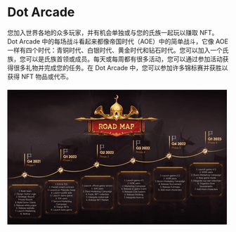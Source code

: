 # Dot Arcade

您加入世界各地的众多玩家，并有机会单独或与您的氏族一起玩以赚取 NFT。 Dot Arcade 中的每场战斗看起来都像帝国时代（AOE）中的简单战斗，它像 AOE 一样有四个时代：青铜时代、白银时代、黄金时代和钻石时代。您可以加入一个氏族，您可以是氏族首领或成员。每天或每周都有很多活动，您可以通过参加活动获得很多礼物并完成您的任务。在 Dot Arcade 中，您可以参加许多锦标赛并获胜以获得 NFT 物品或代币。

![dotarcade-dapp-games-bsc-image1-500x315_98a57d2ffa184344bd736945e87b4c4c](dotarcade-dapp-games-bsc-image1-500x315_98a57d2ffa184344bd736945e87b4c4c.png)
